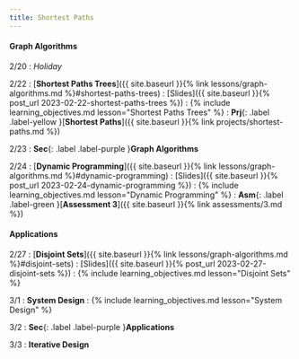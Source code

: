 ```yaml
---
title: Shortest Paths
---
```


#### Graph Algorithms

2/20
: *Holiday*

2/22
: [**Shortest Paths Trees**]({{ site.baseurl }}{% link lessons/graph-algorithms.md %}#shortest-paths-trees)
  : [Slides]({{ site.baseurl }}{% post_url 2023-02-22-shortest-paths-trees %})
: {% include learning_objectives.md lesson="Shortest Paths Trees" %}
: **Prj**{: .label .label-yellow }[**Shortest Paths**]({{ site.baseurl }}{% link projects/shortest-paths.md %})

2/23
: **Sec**{: .label .label-purple }**Graph Algorithms**

2/24
: [**Dynamic Programming**]({{ site.baseurl }}{% link lessons/graph-algorithms.md %}#dynamic-programming)
  : [Slides]({{ site.baseurl }}{% post_url 2023-02-24-dynamic-programming %})
: {% include learning_objectives.md lesson="Dynamic Programming" %}
: **Asm**{: .label .label-green }[**Assessment 3**]({{ site.baseurl }}{% link assessments/3.md %})

#### Applications

2/27
: [**Disjoint Sets**]({{ site.baseurl }}{% link lessons/graph-algorithms.md %}#disjoint-sets)
  : [Slides]({{ site.baseurl }}{% post_url 2023-02-27-disjoint-sets %})
: {% include learning_objectives.md lesson="Disjoint Sets" %}

3/1
: **System Design**
: {% include learning_objectives.md lesson="System Design" %}

3/2
: **Sec**{: .label .label-purple }**Applications**

3/3
: **Iterative Design**
